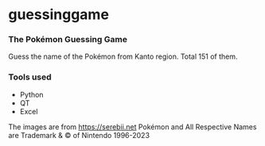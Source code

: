 # guessinggame

### The Pokémon Guessing Game
Guess the name of the Pokémon from Kanto region.
Total 151 of them.


### Tools used
- Python
- QT
- Excel



The images are from https://serebii.net
Pokémon and All Respective Names are Trademark & © of Nintendo 1996-2023